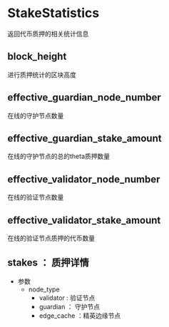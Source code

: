 # StakeStatistics
返回代币质押的相关统计信息
## block_height 
进行质押统计的区块高度 
## effective_guardian_node_number
在线的守护节点数量 
## effective_guardian_stake_amount
在线的守护节点的总的theta质押数量
## effective_validator_node_number
在线的验证节点数量 
## effective_validator_stake_amount
在线的验证节点质押的代币数量
## stakes ： 质押详情
  * 参数 
    * node_type
      * validator : 验证节点
      * guardian ： 守护节点
      * edge_cache ：精英边缘节点
  